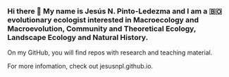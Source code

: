 ### Hi there 👋 My name is Jesús N. Pinto-Ledezma and I am a 🇧🇴 evolutionary ecologist interested in Macroecology and Macroevolution, Community and Theoretical Ecology, Landscape Ecology and Natural History. 

On my GitHub, you will find repos with research and teaching material.

For more infomation, check out jesusnpl.github.io.

<!--
**jesusNPL/jesusNPL** is a ✨ _special_ ✨ repository because its `README.md` (this file) appears on your GitHub profile.

Here are some ideas to get you started:

- 🔭 I’m currently working on ...
- 🌱 I’m currently learning ...
- 👯 I’m looking to collaborate on ...
- 🤔 I’m looking for help with ...
- 💬 Ask me about ...
- 📫 How to reach me: ...
- 😄 Pronouns: ...
- ⚡ Fun fact: ...
-->
